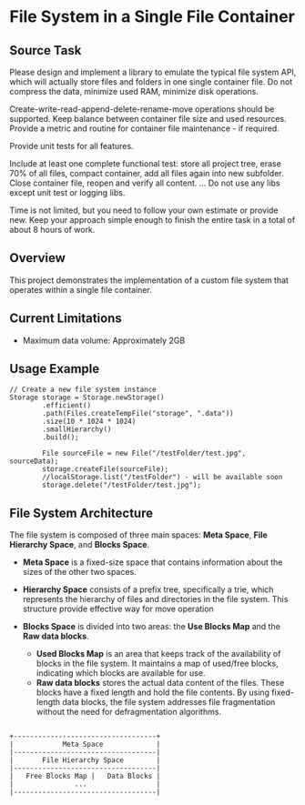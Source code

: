 # File System in a Single File Container

## Source Task

Please design and implement a library to emulate the typical file system API, which will actually store files and
folders in one single container file. Do not compress the data, minimize used RAM, minimize disk operations.

Create-write-read-append-delete-rename-move operations should be supported.
Keep balance between container file size and used resources.
Provide a metric and routine for container file maintenance - if required.

Provide unit tests for all features.

Include at least one complete functional test: store all project tree, erase 70% of all files, compact container, add
all files again into new subfolder. Close container file, reopen and verify all content.
...
Do not use any libs except unit test or logging libs.

Time is not limited, but you need to follow your own estimate or provide new.
Keep your approach simple enough to finish the entire task in a total of about 8 hours of work.

## Overview

This project demonstrates the implementation of a custom file system that operates within a single file container.

## Current Limitations

- Maximum data volume: Approximately 2GB

## Usage Example

```
// Create a new file system instance
Storage storage = Storage.newStorage()
        .efficient()
        .path(Files.createTempFile("storage", ".data"))
        .size(10 * 1024 * 1024)
        .smallHierarchy()
        .build();

        File sourceFile = new File("/testFolder/test.jpg", sourceData);
        storage.createFile(sourceFile);
        //localStorage.list("/testFolder") - will be available soon
        storage.delete("/testFolder/test.jpg");

```

## File System Architecture

The file system is composed of three main spaces: **Meta Space**, **File Hierarchy Space**, and **Blocks Space**.

- **Meta Space** is a fixed-size space that contains information about the sizes of the other two spaces.

- **Hierarchy Space** consists of a prefix tree, specifically a trie, which represents the hierarchy of files and
  directories in the file system. This structure provide effective way for move operation

- **Blocks Space** is divided into two areas: the **Use Blocks Map** and the **Raw data blocks**.
    - **Used Blocks Map** is an area that keeps track of the availability of blocks in the file system. It maintains a
      map of used/free blocks, indicating which blocks are available for use.
    - **Raw data blocks** stores the actual data content of the files. These blocks have a fixed length and hold the
      file contents.
      By using fixed-length data blocks, the file system addresses file fragmentation without the need for
      defragmentation algorithms.

```

+-----------------------------------+
|            Meta Space             |
|-----------------------------------|
|       File Hierarchy Space        |
|-----------------------------------|
|   Free Blocks Map |   Data Blocks |
|               ...                 |
|-----------------------------------|
```
